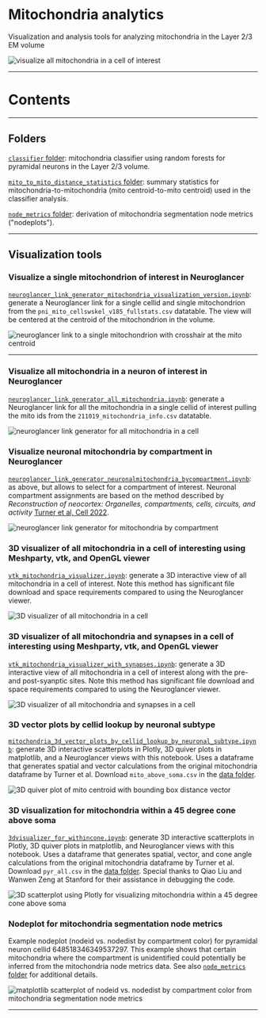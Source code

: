 # Mitochondria analytics
Visualization and analysis tools for analyzing mitochondria in the Layer 2/3 EM volume

![visualize all mitochondria in a cell of interest](ng_linkgenerator_astrocyte.png "visualize all mitochondria in a cell of interest")

***

# Contents

---

## Folders

[`classifier` folder](https://github.com/shandran/layer23-volume/tree/main/mitochondria_analytics/classifier): mitochondria classifier using random forests for pyramidal neurons in the Layer 2/3 volume.

[`mito_to_mito_distance_statistics` folder](https://github.com/shandran/layer23-volume/tree/main/mitochondria_analytics/mito_to_mito_distance_statistics): summary statistics for mitochondria-to-mitochondria (mito centroid-to-mito centroid) used in the classifier analysis.

[`node_metrics` folder](https://github.com/shandran/layer23-volume/tree/main/mitochondria_analytics/node_metrics): derivation of mitochondria segmentation node metrics ("nodeplots"). 

---

## Visualization tools

### Visualize a single mitochondrion of interest in Neuroglancer

[`neuroglancer_link_generator_mitochondria_visualization_version.ipynb`](https://github.com/shandran/layer23-volume/blob/main/mitochondria_analytics/neuroglancer_link_generator_mitochondria_visualization_version.ipynb): generate a Neuroglancer link for a single cellid and single mitochondrion from the `pni_mito_cellswskel_v185_fullstats.csv` datatable. The view will be centered at the centroid of the mitochondrion in the volume.

![neuroglancer link to a single mitochondrion with crosshair at the mito centroid](ng_linkgenerator_centroid.png "neuroglancer link to a single mitochondrion with crosshair at the mito centroid")

***

### Visualize all mitochondria in a neuron of interest in Neuroglancer

[`neuroglancer_link_generator_all_mitochondria.ipynb`](https://github.com/shandran/layer23-volume/blob/main/mitochondria_analytics/neuroglancer_link_generator_all_mitochondria.ipynb): generate a Neuroglancer link for all the mitochondria in a single cellid of interest pulling the mito ids from the `211019_mitochondria_info.csv` datatable.

![neuroglancer link generator for all mitochondria in a cell](ng_linkgenerator_jupyter.png "neuroglancer link generator for all mitochondria in a cell")

### Visualize neuronal mitochondria by compartment in Neuroglancer

[`neuroglancer_link_generator_neuronalmitochondria_bycompartment.ipynb`](https://github.com/shandran/layer23-volume/blob/main/mitochondria_analytics/neuroglancer_link_generator_neuronalmitochondria_bycompartment.ipynb): as above, but allows to select for a compartment of interest. Neuronal compartment assignments are based on the method described by *Reconstruction of neocortex: Organelles, compartments, cells, circuits, and activity* [Turner et al, Cell 2022](https://www.sciencedirect.com/science/article/abs/pii/S0092867422001349).

![neuroglancer link generator for mitochondria by compartment](ng_by_compartment.png "neuroglancer link generator for mitochondria in basal dendrite compartment")

### 3D visualizer of all mitochondria in a cell of interesting using Meshparty, vtk, and OpenGL viewer

[`vtk_mitochondria_visualizer.ipynb`](https://github.com/shandran/layer23-volume/blob/main/mitochondria_analytics/vtk_mitochondria_visualizer.ipynb): generate a 3D interactive view of all mitochondria in a cell of interest. Note this method has significant file download and space requirements compared to using the Neuroglancer viewer.

![3D visualizer of all mitochondria in a cell](3dvtk_mito.png "3D visualizer of all mitochondria in a cell")

### 3D visualizer of all mitochondria and synapses in a cell of interesting using Meshparty, vtk, and OpenGL viewer

[`vtk_mitochondria_visualizer_with_synapses.ipynb`](https://github.com/shandran/layer23-volume/blob/main/mitochondria_analytics/vtk_mitochondria_visualizer_with_synapses.ipynb): generate a 3D interactive view of all mitochondria in a cell of interest along with the pre- and post-syanptic sites. Note this method has significant file download and space requirements compared to using the Neuroglancer viewer.

![3D visualizer of all mitochondria and synapses in a cell](3dvtk_mito_synapses.png "3D visualizer of all mitochondria and synapses in a cell")

### 3D vector plots by cellid lookup by neuronal subtype

[`mitochondria_3d_vector_plots_by_cellid_lookup_by_neuronal_subtype.ipynb`](https://github.com/shandran/layer23-volume/blob/main/mitochondria_analytics/mitochondria_3d_vector_plots_by_cellid_lookup_by_neuronal_subtype.ipynb): generate 3D interactive scatterplots in Plotly, 3D quiver plots in matplotlib, and a Neuroglancer views with this notebook. Uses a dataframe that generates spatial and vector calculations from the original mitochondria dataframe by Turner et al. Download `mito_above_soma.csv` in the [data folder](https://github.com/shandran/layer23-volume/blob/main/mitochondria_analytics/data/mito_above_soma.csv).

![3D quiver plot of mito centroid with bounding box distance vector](3dquiverplot.png "3D quiver plot of mito centroid with bounding box distance vector")

### 3D visualization for mitochondria within a 45 degree cone above soma

[`3dvisualizer_for_withincone.ipynb`](https://github.com/shandran/layer23-volume/blob/main/mitochondria_analytics/3dvisualizer_for_withincone.ipynb): generate 3D interactive scatterplots in Plotly, 3D quiver plots in matplotlib, and Neuroglancer views with this notebook. Uses a dataframe that generates spatial, vector, and cone angle calculations from the original mitochondria dataframe by Turner et al. Download `pyr_all.csv` in the [data folder](https://github.com/shandran/layer23-volume/blob/main/mitochondria_analytics/data/pyr_all.csv). Special thanks to Qiao Liu and Wanwen Zeng at Stanford for their assistance in debugging the code.

![3D scatterplot using Plotly for visualizing mitochondria within a 45 degree cone above soma](3dwithincone.png "3D scatterplot using Plotly for visualizing mitochondria within a 45 degree cone above soma")


### Nodeplot for mitochondria segmentation node metrics
Example nodeplot (nodeid vs. nodedist by compartment color) for pyramidal neuron cellid 648518346349537297. This example shows that certain mitochondria where the compartment is unidentified could potentially be inferred from the mitochondria node metrics data. See also [`node_metrics` folder](https://github.com/shandran/layer23-volume/tree/main/mitochondria_analytics/node_metrics) for additional details.

![matplotlib scatterplot of nodeid vs. nodedist by compartment color from mitochondria segmentation node metrics](nodeplot_37297.png "matplotlib scatterplot of nodeid vs. nodedist by compartment color from mitochondria segmentation node metrics")

***

